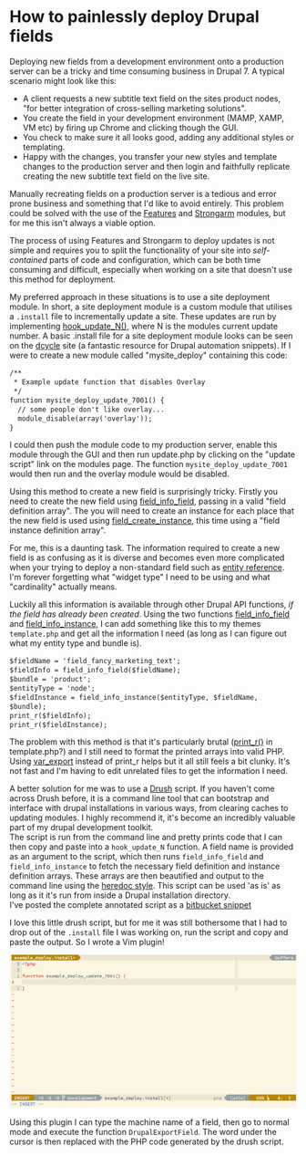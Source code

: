 How to painlessly deploy Drupal fields
======================================

Deploying new fields from a development environment onto a production server can
be a tricky and time consuming business in Drupal 7. A typical scenario might
look like this:
  - A client requests a new subtitle text field on the sites product nodes, "for better integration of cross-selling marketing
  solutions".
  - You create the field in your development environment (MAMP, XAMP, VM etc) by firing up Chrome and clicking though the GUI.
  - You check to make sure it all looks good, adding any additional styles or
    templating.
  - Happy with the changes, you transfer your new styles and template changes to
    the production server and then login and faithfully replicate creating the
    new subtitle text field on the live site.

Manually recreating fields on a production server is a tedious and error prone
business and something that I'd like to avoid entirely. This problem could be
solved with the use of the [Features][1] and [Strongarm][2] modules, but for me this isn't always
a viable option.  

The process of using Features and Strongarm to deploy updates
is not simple and requires you to split the functionality of your site into
*self-contained* parts of code and configuration, which can be both time
consuming and difficult, especially when working on a site that doesn't
use this method for deployment.  

My preferred approach in these situations is to
use a site deployment module. In short, a site deployment module is a custom
module that utilises a `.install` file to incrementally update a site. These
updates are run by implementing [hook_update_N()][3], where N is the modules
current update number. A basic .install file for a site deployment module looks
can be seen on the [dcycle][4] site (a fantastic resource for Drupal automation snippets).
If I were to create a new module called "mysite_deploy" containing this code:

    /**
     * Example update function that disables Overlay
     */
    function mysite_deploy_update_7001() {
      // some people don't like overlay...
      module_disable(array('overlay'));
    }

I could then push the module code to my production server, enable this module
through the GUI and then run update.php by clicking on the "update script" link
on the modules page. The function `mysite_deploy_update_7001` would then run and
the overlay module would be disabled.  

Using this method to create a new field is surprisingly tricky. Firstly you need
to create the new field using [field_info_field][5], passing
in a valid "field definition array". The you will need to create an instance for
each place that the new field is used using [field_create_instance][6], this
time using a "field instance definition array".  

For me, this is a daunting task. The information required to create a new field
is as confusing as it is diverse and becomes even more complicated when your
trying to deploy a non-standard field such as [entity reference][7].
I'm forever forgetting what "widget type" I need to be using and what
"cardinality" actually means. 

Luckily all this information is available through other Drupal API functions,
*if the field has already been created*. Using the two functions [field_info_field][8]
and [field_info_instance][9], I can add something like this to my themes
`template.php` and get all the information I need (as long as I can figure out what my entity type and bundle is).  

    $fieldName = 'field_fancy_marketing_text';
    $fieldInfo = field_info_field($fieldName);
    $bundle = 'product';
    $entityType = 'node';
    $fieldInstance = field_info_instance($entityType, $fieldName, $bundle);
    print_r($fieldInfo);
    print_r($fieldInstance);

The problem with this method is that it's particularly brutal ([print_r()][10] in
template.php?) and I still need to format the printed arrays into valid PHP.
Using [var_export][11] instead of print_r helps but it all still feels a bit
clunky. It's not fast and I'm having to edit unrelated files to get the
information I need.  

A better solution for me was to use a [Drush][12] script. If you haven't come 
across Drush before, it is a command line tool that can bootstrap and interface 
with drupal installations in various ways, from clearing caches to updating
modules. I highly recommend it, it's become an incredibly valuable part of my
drupal development toolkit.  
The script is run from the command line and pretty prints code that I can then
copy and paste into a `hook_update_N` function. A field name is provided as an
argument to the script, which then runs `field_info_field` and
`field_info_instance` to fetch the necessary field definition and instance
definition arrays. These arrays are then beautified and output to the command line
using the [heredoc style][13]. This script can be used 'as is' as long as it it's
run from inside a Drupal installation directory.  
I've posted the complete annotated script as a [bitbucket snippet][14]

I love this little drush script, but for me it was still bothersome that I had
to drop out of the `.install` file I was working on, run the script and copy and
paste the output. So I wrote a Vim plugin!

![Drupal field export vim plugin](fieldexport-plugin.gif)

Using this plugin I can type the machine name of a field, then go to normal mode 
and execute the function `DrupalExportField`. The word under the cursor is then
replaced with the PHP code generated by the drush script.



[1]: https://www.drupal.org/project/features
[2]: https://www.drupal.org/project/strongarm
[3]: https://api.drupal.org/api/drupal/modules%21system%21system.api.php/function/hook_update_N/7
[4]: http://dcycleproject.org/blog/65/basic-install-file-deployment-module
[5]: https://api.drupal.org/api/drupal/modules!field!field.crud.inc/function/field_create_field/7
[6]: https://api.drupal.org/api/drupal/modules%21field%21field.crud.inc/function/field_create_instance/7
[7]: https://www.drupal.org/project/entityreference
[8]: https://api.drupal.org/api/drupal/modules!field!field.info.inc/function/field_info_field/7
[9]: https://api.drupal.org/api/drupal/modules!field!field.info.inc/function/field_info_instance/7
[10]: http://php.net/manual/en/function.print-r.php
[11]: http://php.net/manual/en/function.var-export.php
[12]: http://www.drush.org/en/master/
[13]: https://php.net/manual/en/language.types.string.php#language.types.string.syntax.heredoc
[14]: https://bitbucket.org/snippets/gravitywell_ltd/zEoR


